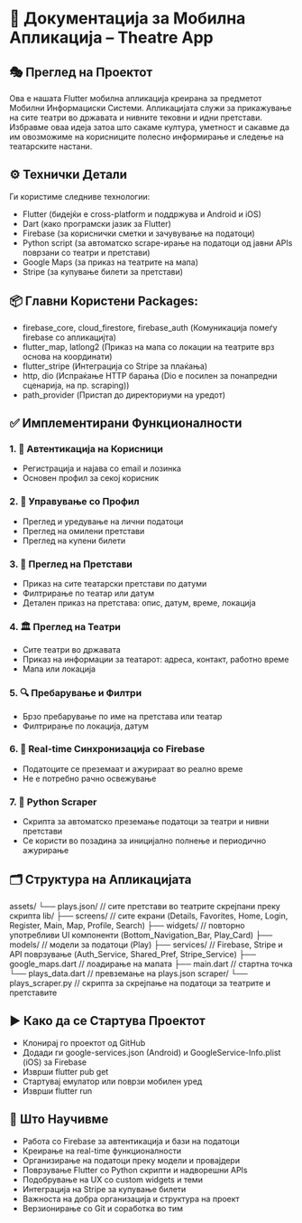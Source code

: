 # 📱 Документација за Мобилна Апликација – Theatre App

## 🎭 Преглед на Проектот
Ова е нашата Flutter мобилна апликација креирана за предметот Мобилни Информациски Системи. Апликацијата служи за прикажување на сите театри во државата и нивните тековни и идни претстави. Избравме оваа идеја затоа што сакаме култура, уметност и сакавме да им овозможиме на корисниците полесно информирање и следење на театарските настани.

## ⚙️ Технички Детали
Ги користиме следниве технологии:
- Flutter (бидејќи е cross-platform и поддржува и Android и iOS)
- Dart (како програмски јазик за Flutter)
- Firebase (за кориснички сметки и зачувување на податоци)
- Python script (за автоматско scrape-ирање на податоци од јавни APIs поврзани со театри и претстави)
- Google Maps (за приказ на театрите на мапа)
- Stripe (за купување билети за претстави)

## 📦 Главни Користени Packages:
- firebase_core, cloud_firestore, firebase_auth (Комуникација помеѓу firebase со апликацијта)
- flutter_map, latlong2 (Приказ на мапа со локации на театрите врз основа на координати)
- flutter_stripe (Интеграција со Stripe за плаќања)
- http, dio (Испраќање HTTP барања (Dio е посилен за понапредни сценарија, на пр. scraping))
- path_provider (Пристап до директориуми на уредот)


## ✅ Имплементирани Функционалности

### 1. 🔐 Автентикација на Корисници
- Регистрација и најава со email и лозинка
- Основен профил за секој корисник

### 2. 👤 Управување со Профил
- Преглед и уредување на лични податоци
- Преглед на омилени претстави
- Преглед на купени билети

### 3. 📅 Преглед на Претстави
- Приказ на сите театарски претстави по датуми
- Филтрирање по театар или датум
- Детален приказ на претстава: опис, датум, време, локација

### 4. 🏛️ Преглед на Театри
- Сите театри во државата
- Приказ на информации за театарот: адреса, контакт, работно време
- Мапа или локација

### 5. 🔍 Пребарување и Филтри
- Брзо пребарување по име на претстава или театар
- Филтрирање по локација, датум

### 6. 🔄 Real-time Синхронизација со Firebase
- Податоците се преземаат и ажурираат во реално време
- Не е потребно рачно освежување

### 7. 🐍 Python Scraper
- Скрипта за автоматско преземање податоци за театри и нивни претстави
- Се користи во позадина за иницијално полнење и периодично ажурирање

## 🗂️ Структура на Апликацијата
assets/
└── plays.json/      // сите претстави во театрите скрејпани преку скрипта
lib/
├── screens/         // сите екрани (Details, Favorites, Home, Login, Register, Main, Map, Profile, Search)
├── widgets/         // повторно употребливи UI компоненти (Bottom_Navigation_Bar, Play_Card)
├── models/          // модели за податоци (Play)
├── services/        // Firebase, Stripe и API поврзување (Auth_Service, Shared_Pref, Stripe_Service)
├── google_maps.dart // лоадирање на мапата
├── main.dart        // стартна точка
└── plays_data.dart  // превземање на plays.json
scraper/
└── plays_scraper.py // скрипта за скрејпање на податоци за театрите и претставите

## ▶️ Како да се Стартува Проектот
- Клонирај го проектот од GitHub
- Додади ги google-services.json (Android) и GoogleService-Info.plist (iOS) за Firebase
- Изврши flutter pub get
- Стартувај емулатор или поврзи мобилен уред
- Изврши flutter run

## 🧠 Што Научивме
- Работа со Firebase за автентикација и бази на податоци
- Креирање на real-time функционалности
- Организирање на податоци преку модели и провајдери
- Поврзување Flutter со Python скрипти и надворешни APIs
- Подобрување на UX со custom widgets и теми
- Интеграција на Stripe за купување билети
- Важноста на добра организација и структура на проект
- Верзионирање со Git и соработка во тим
